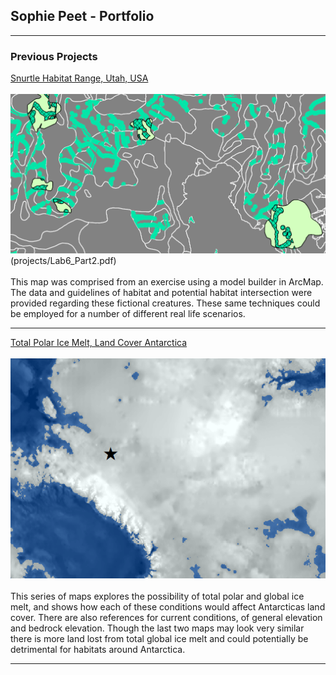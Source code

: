 ## Sophie Peet - Portfolio 
---

### Previous Projects

[Snurtle Habitat Range, Utah, USA](/projects/project1) <br><br>
<img src="images/map1_ofawesomeness.png?raw=true"/>(projects/Lab6_Part2.pdf) <br><br>
This map was comprised from an exercise using a model builder in ArcMap. The data and guidelines of habitat and potential habitat intersection were provided regarding these fictional creatures. These same techniques could be employed for a number of different real life scenarios.

---
[Total Polar Ice Melt, Land Cover Antarctica](projects/AntarcticaMaps.pdf)<br><br>
<img src="images/map2_antarctica.png?raw=true"/> <br><br>
This series of maps explores the possibility of total polar and global ice melt, and shows how each of these conditions would affect Antarcticas land cover. There are also references for current conditions, of general elevation and bedrock elevation. Though the last two maps may look very similar there is more land lost from total global ice melt and could potentially be detrimental for habitats around Antarctica.

---
